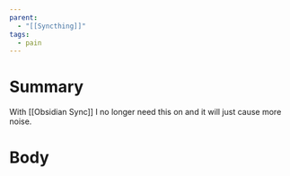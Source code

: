 ```yaml
---
parent:
  - "[[Syncthing]]"
tags:
  - pain
---
```

# Summary 
With [[Obsidian Sync]] I no longer need this on and it will just cause more noise. 
# Body

